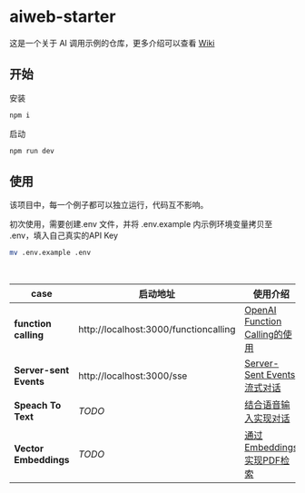 # aiweb-starter
这是一个关于 AI 调用示例的仓库，更多介绍可以查看 [Wiki](https://ctrip.wiki/)

## 开始

安装
```bash
npm i
```

启动
```bash
npm run dev
```


## 使用
该项目中，每一个例子都可以独立运行，代码互不影响。

初次使用，需要创建.env 文件，并将 .env.example 内示例环境变量拷贝至 .env，填入自己真实的API Key
```bash
mv .env.example .env
```
<br />

|case|启动地址|使用介绍|
|--|--|--|
|**function calling**|http://localhost:3000/functioncalling|[OpenAI Function Calling的使用](https://aiweb.viku.org/practice/openai-function-calling)|
|**Server-sent Events**|http://localhost:3000/sse|[Server-Sent Events流式对话](https://aiweb.viku.org/practice/serversent-events-liu-shi-dui-hua)|
|**Speach To Text**|*TODO*|[结合语音输入实现对话](https://aiweb.viku.org/practice/jie-he-yu-yin-shu-ru-shi-xian-dui-hua)|
|**Vector Embeddings**|*TODO*|[通过Embeddings实现PDF检索](https://aiweb.viku.org/practice/tong-guo-embeddings-shi-xian-pdf-jian-suo)|




